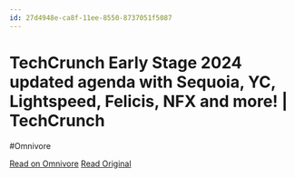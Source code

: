 ```yaml
---
id: 27d4948e-ca8f-11ee-8550-8737051f5087
---
```


# TechCrunch Early Stage 2024 updated agenda with Sequoia, YC, Lightspeed, Felicis, NFX and more! | TechCrunch
#Omnivore

[Read on Omnivore](https://omnivore.app/me/tech-crunch-early-stage-2024-updated-agenda-with-sequoia-yc-ligh-18da35b09df)
[Read Original](https://techcrunch.com/2024/02/13/techcrunch-early-stage-2024-updated-agenda-with-sequoia-yc-lightspeed-felicis-ftx-and-more/)

